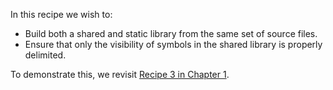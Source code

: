 In this recipe we wish to:
- Build both a shared and static library from the same set of source files.
- Ensure that only the visibility of symbols in the shared library is properly delimited.

To demonstrate this, we revisit [Recipe 3 in Chapter 1](../../chapter-01/recipe-03).
